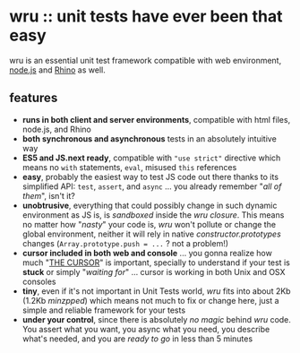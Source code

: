wru :: unit tests have ever been that easy
==========================================

wru is an essential unit test framework compatible with web environment, [node.js](http://nodejs.org/) and [Rhino](http://www.mozilla.org/rhino/) as well.

features
--------

  * **runs in both client and server environments**, compatible with html files, node.js, and Rhino
  * **both synchronous and asynchronous** tests in an absolutely intuitive way
  * **ES5 and JS.next ready**, compatible with `"use strict"` directive which means no `with` statements, `eval`, misused `this` references
  * **easy**, probably the easiest way to test JS code out there thanks to its simplified API: `test`, `assert`, and `async` ... you already remember "*all of them*", isn't it?
  * **unobtrusive**, everything that could possibly change in such dynamic environment as JS is, is *sandboxed* inside the *wru closure*. This means no matter how "*nasty*" your code is, *wru* won't pollute or change the global environment, neither it will rely in native *constructor.prototypes* changes (`Array.prototype.push = ...` ? not a problem!)
  * **cursor included in both web and console** ... you gonna realize how much "[THE CURSOR](http://www.3site.eu/cursor/)" is important, specially to understand if your test is **stuck** or simply "*waiting for*" ... cursor is working in both Unix and OSX consoles
  * **tiny**, even if it's not important in Unit Tests world, *wru* fits into about 2Kb (1.2Kb *minzpped*) which means not much to fix or change here, just a simple and reliable framework for your tests
  * **under your control**, since there is absolutely *no magic* behind *wru* code. You assert what you want, you async what you need, you describe what's needed, and you are *ready to go* in less than 5 minutes